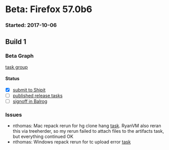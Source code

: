 # Beta: Firefox 57.0b6

### Started: 2017-10-06

## Build 1

### Beta Graph
[task group](https://tools.taskcluster.net/push-inspector/#/DTdE-LoySn-V3mtETuJZnA)


#### Status
- [x] [submit to Shipit](https://wiki.mozilla.org/Release:Release_Automation_on_Mercurial:Starting_a_Release#Submit_to_Ship_It)
- [ ] [published release tasks](../how-tos/relpro.md#4-publish-release)
- [ ] [signoff in Balrog](../how-tos/relpro.md#3-signoffs)

### Issues
- nthomas: Mac repack rerun for hg clone hang [task](https://tools.taskcluster.net/groups/DTdE-LoySn-V3mtETuJZnA/tasks/beZqujq8S2eAbcccGSK2_g/details). RyanVM also reran this via treeherder, so my rerun failed to attach files to the artifacts task, but everything continued OK
- nthomas: Windows repack rerun for tc upload error [task](https://tools.taskcluster.net/groups/DTdE-LoySn-V3mtETuJZnA/tasks/beZqujq8S2eAbcccGSK2_g/details)
